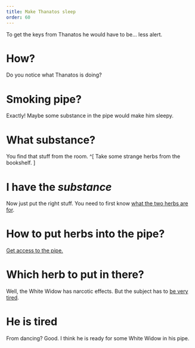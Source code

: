 ```yaml
---
title: Make Thanatos sleep
order: 60
---
```


To get the keys from Thanatos he would have to be... less alert.

# How?
Do you notice what Thanatos is doing?

# Smoking pipe?
Exactly! Maybe some substance in the pipe would make him sleepy.

# What substance?
You find that stuff from the room. ^[ Take some strange herbs from the bookshelf. ]

# I have the _substance_
Now just put the right stuff. You need to first know [what the two herbs are for](identify_herbs).

# How to put herbs into the pipe?
[Get access to the pipe.](pipe)

# Which herb to put in there?
Well, the White Widow has narcotic effects. But the subject has to [be very tired](thanatos_tired).

# He is tired
From dancing? Good. I think he is ready for some White Widow in his pipe.
